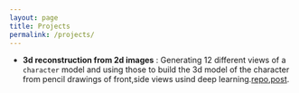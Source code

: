 ```yaml
---
layout: page
title: Projects
permalink: /projects/
---
```

<!-- <p><img src="/assets/img/covers/projects.jpg" alt="projects" height="300" width="1000" /></p> -->
* **3d reconstruction from 2d images** : Generating 12 different views of a `character` model and using those to build the 3d model of the character from pencil drawings of front,side views usind deep learning.[repo](https://github.com/aghinsa/SketchTo3D),[post](/2019/02/18/2d_to_3d/).

